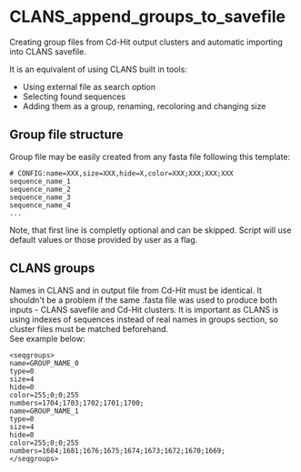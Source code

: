 # CLANS_append_groups_to_savefile
Creating group files from Cd-Hit output clusters and automatic importing into CLANS savefile.

It is an equivalent of using CLANS built in tools:
- Using external file as search option
- Selecting found sequences
- Adding them as a group, renaming, recoloring and changing size

## Group file structure
Group file may be easily created from any fasta file following this template:

```
# CONFIG:name=XXX,size=XXX,hide=X,color=XXX;XXX;XXX;XXX
sequence_name_1
sequence_name_2
sequence_name_3
sequence_name_4
...
```

Note, that first line is completly optional and can be skipped. Script will use default values or those provided by user as a flag.

## CLANS groups
Names in CLANS and in output file from Cd-Hit must be identical. 
It shouldn't be a problem if the same .fasta file was used to produce both inputs - CLANS savefile and Cd-Hit clusters.
It is important as CLANS is using indexes of sequences instead of real names in groups section, so cluster files must be matched beforehand.    
See example below:
```
<seqgroups>
name=GROUP_NAME_0
type=0
size=4
hide=0
color=255;0;0;255
numbers=1704;1703;1702;1701;1700;
name=GROUP_NAME_1
type=0
size=4
hide=0
color=255;0;0;255
numbers=1684;1681;1676;1675;1674;1673;1672;1670;1669;
</seqgroups>
```
